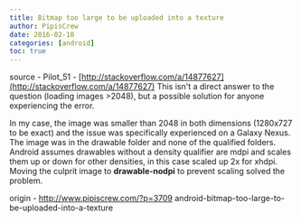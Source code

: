 ```yaml
---
title: Bitmap too large to be uploaded into a texture
author: PipisCrew
date: 2016-02-10
categories: [android]
toc: true
---
```


source - Pilot_51 - [http://stackoverflow.com/a/14877627](http://stackoverflow.com/a/14877627)
This isn't a direct answer to the question (loading images >2048), but a possible solution for anyone experiencing the error.

In my case, the image was smaller than 2048 in both dimensions (1280x727 to be exact) and the issue was specifically experienced on a Galaxy Nexus. The image was in the drawable folder and none of the qualified folders. Android assumes drawables without a density qualifier are mdpi and scales them up or down for other densities, in this case scaled up 2x for xhdpi. Moving the culprit image to **drawable-nodpi** to prevent scaling solved the problem.

origin - http://www.pipiscrew.com/?p=3709 android-bitmap-too-large-to-be-uploaded-into-a-texture